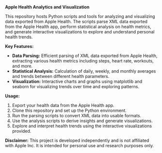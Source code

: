 **Apple Health Analytics and Visualization**

This repository hosts Python scripts and tools for analyzing and visualizing data exported from Apple Health. The scripts parse XML data exported from the Apple Health app, perform statistical analysis on health metrics, and generate interactive visualizations to explore and understand personal health trends.

**Key Features:**
- **Data Parsing:** Efficient parsing of XML data exported from Apple Health, extracting various health metrics including steps, heart rate, workouts, and more.
- **Statistical Analysis:** Calculation of daily, weekly, and monthly averages and trends between different health parameters.
- **Visualization:** Interactive charts and graphs using matplotlib and seaborn for visualizing trends over time and exploring patterns.

**Usage:**
1. Export your health data from the Apple Health app.
2. Clone this repository and set up the Python environment.
3. Run the parsing scripts to convert XML data into usable formats.
4. Use the analysis scripts to derive insights and generate visualizations.
5. Explore and interpret health trends using the interactive visualizations provided.

**Disclaimer:**
This project is developed independently and is not affiliated with Apple Inc. It is intended for personal use and research purposes only.
